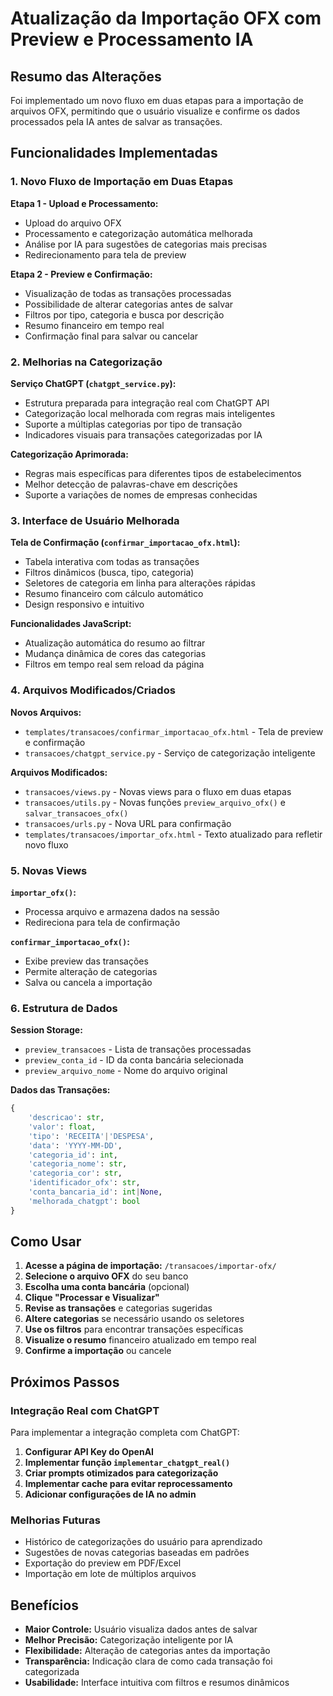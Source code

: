 # Atualização da Importação OFX com Preview e Processamento IA

## Resumo das Alterações

Foi implementado um novo fluxo em duas etapas para a importação de arquivos OFX, permitindo que o usuário visualize e confirme os dados processados pela IA antes de salvar as transações.

## Funcionalidades Implementadas

### 1. Novo Fluxo de Importação em Duas Etapas

**Etapa 1 - Upload e Processamento:**
- Upload do arquivo OFX
- Processamento e categorização automática melhorada
- Análise por IA para sugestões de categorias mais precisas
- Redirecionamento para tela de preview

**Etapa 2 - Preview e Confirmação:**
- Visualização de todas as transações processadas
- Possibilidade de alterar categorias antes de salvar
- Filtros por tipo, categoria e busca por descrição
- Resumo financeiro em tempo real
- Confirmação final para salvar ou cancelar

### 2. Melhorias na Categorização

**Serviço ChatGPT (`chatgpt_service.py`):**
- Estrutura preparada para integração real com ChatGPT API
- Categorização local melhorada com regras mais inteligentes
- Suporte a múltiplas categorias por tipo de transação
- Indicadores visuais para transações categorizadas por IA

**Categorização Aprimorada:**
- Regras mais específicas para diferentes tipos de estabelecimentos
- Melhor detecção de palavras-chave em descrições
- Suporte a variações de nomes de empresas conhecidas

### 3. Interface de Usuário Melhorada

**Tela de Confirmação (`confirmar_importacao_ofx.html`):**
- Tabela interativa com todas as transações
- Filtros dinâmicos (busca, tipo, categoria)
- Seletores de categoria em linha para alterações rápidas
- Resumo financeiro com cálculo automático
- Design responsivo e intuitivo

**Funcionalidades JavaScript:**
- Atualização automática do resumo ao filtrar
- Mudança dinâmica de cores das categorias
- Filtros em tempo real sem reload da página

### 4. Arquivos Modificados/Criados

**Novos Arquivos:**
- `templates/transacoes/confirmar_importacao_ofx.html` - Tela de preview e confirmação
- `transacoes/chatgpt_service.py` - Serviço de categorização inteligente

**Arquivos Modificados:**
- `transacoes/views.py` - Novas views para o fluxo em duas etapas
- `transacoes/utils.py` - Novas funções `preview_arquivo_ofx()` e `salvar_transacoes_ofx()`
- `transacoes/urls.py` - Nova URL para confirmação
- `templates/transacoes/importar_ofx.html` - Texto atualizado para refletir novo fluxo

### 5. Novas Views

**`importar_ofx()`:**
- Processa arquivo e armazena dados na sessão
- Redireciona para tela de confirmação

**`confirmar_importacao_ofx()`:**
- Exibe preview das transações
- Permite alteração de categorias
- Salva ou cancela a importação

### 6. Estrutura de Dados

**Session Storage:**
- `preview_transacoes` - Lista de transações processadas
- `preview_conta_id` - ID da conta bancária selecionada
- `preview_arquivo_nome` - Nome do arquivo original

**Dados das Transações:**
```python
{
    'descricao': str,
    'valor': float,
    'tipo': 'RECEITA'|'DESPESA',
    'data': 'YYYY-MM-DD',
    'categoria_id': int,
    'categoria_nome': str,
    'categoria_cor': str,
    'identificador_ofx': str,
    'conta_bancaria_id': int|None,
    'melhorada_chatgpt': bool
}
```

## Como Usar

1. **Acesse a página de importação:** `/transacoes/importar-ofx/`
2. **Selecione o arquivo OFX** do seu banco
3. **Escolha uma conta bancária** (opcional)
4. **Clique "Processar e Visualizar"**
5. **Revise as transações** e categorias sugeridas
6. **Altere categorias** se necessário usando os seletores
7. **Use os filtros** para encontrar transações específicas
8. **Visualize o resumo** financeiro atualizado em tempo real
9. **Confirme a importação** ou cancele

## Próximos Passos

### Integração Real com ChatGPT
Para implementar a integração completa com ChatGPT:

1. **Configurar API Key do OpenAI**
2. **Implementar função `implementar_chatgpt_real()`**
3. **Criar prompts otimizados para categorização**
4. **Implementar cache para evitar reprocessamento**
5. **Adicionar configurações de IA no admin**

### Melhorias Futuras
- Histórico de categorizações do usuário para aprendizado
- Sugestões de novas categorias baseadas em padrões
- Exportação do preview em PDF/Excel
- Importação em lote de múltiplos arquivos

## Benefícios

- **Maior Controle:** Usuário visualiza dados antes de salvar
- **Melhor Precisão:** Categorização inteligente por IA
- **Flexibilidade:** Alteração de categorias antes da importação
- **Transparência:** Indicação clara de como cada transação foi categorizada
- **Usabilidade:** Interface intuitiva com filtros e resumos dinâmicos
